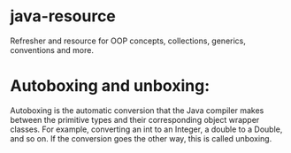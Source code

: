 # java-resource
Refresher and resource for OOP concepts, collections, generics, conventions and more.

# Autoboxing and unboxing:

Autoboxing is the automatic conversion that the Java compiler makes between the primitive types and their corresponding object wrapper classes. For example, converting an int to an Integer, a double to a Double, and so on. If the conversion goes the other way, this is called unboxing.
